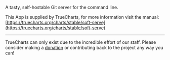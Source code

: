 A tasty, self-hostable Git server for the command line.

This App is supplied by TrueCharts, for more information visit the manual: [https://truecharts.org/charts/stable/soft-serve](https://truecharts.org/charts/stable/soft-serve)

---

TrueCharts can only exist due to the incredible effort of our staff.
Please consider making a [donation](https://truecharts.org/sponsor) or contributing back to the project any way you can!
